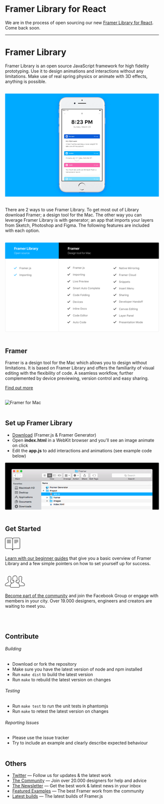 # Framer Library for React

We are in the process of open sourcing our new [Framer Library for React](https://framer.com/api). Come back soon.

---

# Framer Library

Framer Library is an open source JavaScript framework for high fidelity prototyping. Use it to design animations and interactions without any limitations. Make use of real spring physics or animate with 3D effects, anything is possible.
<br /><br />

![Example](https://raw.githubusercontent.com/krijnrijshouwer/FramerWiki/master/example.gif)
<br /><br />

There are 2 ways to use Framer Library. To get most out of Library download Framer; a design tool for the Mac. The other way you can leverage Framer Library is with generator; an app that imports your layers from Sketch, Photoshop and Figma. The following features are included with each option.
<br /><br />

![Table](https://raw.githubusercontent.com/krijnrijshouwer/FramerWiki/master/comparison-table@2x.png)
<br /><br />

## Framer

Framer is a design tool for the Mac which allows you to design without limitations. It is based on Framer Library and offers the familiarity of visual editing with the flexibility of code. A seamless workflow, further complemented by device previewing, version control and easy sharing.

[Find out more](http://framer.com/?utm_source=GitHub%2C%20framerjs%2C%20readme&utm_medium=Github)
<br /><br />

![Framer for Mac](https://cloud.githubusercontent.com/assets/22095598/26638904/a7ddf000-4623-11e7-8ad3-a0fb8f194e89.png)
<br /><br />

## Set up Framer Library

- [Download](https://builds.framerjs.com/version/latest/Framer.zip?utm_source=GitHub%2C%20framerjs%2C%20readme&utm_medium=Github) (Framer.js & Framer Generator)
- Open **index.html** in a WebKit browser and you'll see an image animate on click
- Edit the **app.js** to add interactions and animations (see example code below)

![Project Folder](https://raw.githubusercontent.com/krijnrijshouwer/FramerWiki/master/project.png)
<br /><br />

## Get Started
 
<img src="https://raw.githubusercontent.com/krijnrijshouwer/FramerWiki/master/icon-guide@2x.png" width="49px">

[Learn with our beginner guides](https://framer.com/getstarted/guide/?utm_source=GitHub%2C%20framerjs%2C%20readme&utm_medium=Github) that give you a basic overview of Framer Library and a few simple pointers on how to set yourself up for success.
<br /><br />

<img src="https://raw.githubusercontent.com/krijnrijshouwer/FramerWiki/master/icon-community@2x.png" width="64px">

[Become part of the community](https://framer.com/community/groups/?utm_source=GitHub%2C%20framerjs%2C%20readme&utm_medium=Github) and join the Facebook Group or engage with members in your city. Over 19.000 designers, engineers and creators are waiting to meet you.

<br /><br />

## Contribute

###### Building

- Download or fork the repository
- Make sure you have the latest version of node and npm installed
- Run `make dist` to build the latest version
- Run `make` to rebuild the latest version on changes

###### Testing

- Run `make test` to run the unit tests in phantomjs
- Run `make` to retest the latest version on changes

###### Reporting Issues

- Please use the issue tracker
- Try to include an example and clearly describe expected behaviour
<br /><br />

## Others

- [Twitter](http://twitter.com/framer) — Follow us for updates & the latest work
- [The Community](https://www.facebook.com/groups/framerjs/) — Join over 20.000 designers for help and advice
- [The Newsletter](https://framer.com/newsletter/?utm_source=GitHub%2C%20framerjs%2C%20readme&utm_medium=Github) — Get the best work & latest news in your inbox
- [Featured Examples](https://framer.com/examples/featured/?utm_source=GitHub%2C%20framerjs%2C%20readme&utm_medium=Github) — The best Framer work from the community
- [Latest builds](http://builds.framerjs.com/?utm_source=GitHub%2C%20framerjs%2C%20readme&utm_medium=Github) — The latest builds of Framer.js
